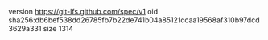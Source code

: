 version https://git-lfs.github.com/spec/v1
oid sha256:db6bef538dd26785fb7b22de741b04a85121ccaa19568af310b97dcd3629a331
size 1314
